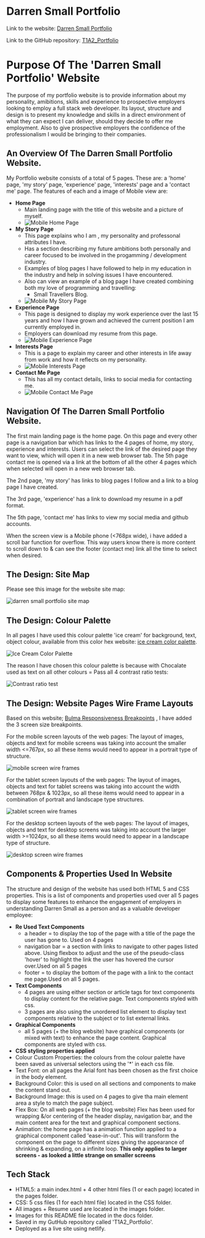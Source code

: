 # Darren Small Portfolio #
Link to the website: [Darren Small Portfolio](https://brilliant-panda-dc61f6.netlify.app/)

Link to the GitHub repository: [T1A2_Portfolio](https://github.com/smallDazza/T1A2_Portfolio)

# **Purpose Of The 'Darren Small Portfolio' Website**
The purpose of my portfolio website is to provide information about my personality, amibitions, skills and experience to prospective employers looking to employ a full stack web developer.
Its layout, structure and design is to present my knowledge and skills in a direct environment of what they can expect I can deliver, should they decide to offer me employment.
Also to give prospective employers the confidence of the professionalism I would be bringing to their companies.

## An Overview Of The Darren Small Portfolio Website. ##
My Portfolio website consists of a total of 5 pages. These are: a 'home' page, 'my story' page, 'experience' page, 'interests' page and a 'contact me' page.
The features of each and a image of Mobile view are:
- **Home Page** 
    - Main landing page with the title of this website and a picture of myself.
    - ![Mobile Home Page](./docs/Home%20Page%20Mobile.png)
- **My Story Page**
    - This page explains who I am , my personality and professonal attributes I have.
    - Has a section describing my future ambitions both personally and career focused to be involved in the progamming / development industry.
    - Examples of blog pages I have followed to help in my education in the industry and help in solving issues I have encountered.
    - Also can view an example of a blog page I have created combining both my love of programming and travelling:
        - Small Travellers Blog.
    - ![Mobile My Story Page](./docs/My%20Story%20Page%20Mobile.png)
- **Experience Page**
    - This page is designed to display my work experience over the last 15 years and how I have grown and achieved the current position I am currently employed in.
    - Employers can download my resume from this page.
    - ![Mobile Experience Page](./docs/Experience%20Page%20Mobile.png)
- **Interests Page**
    - This is a page to explain my career and other interests in life away from work and how it reflects on my personality.
    - ![Mobile Interests Page](./docs/Interests%20Page%20Mobile.png)
- **Contact Me Page**
    - This has all my contact details, links to social media for contacting me.
    - ![Mobile Contact Me Page](./docs/Contact%20Me%20Page%20Mobile.png)

## Navigation Of The Darren Small Portfolio Website. ##
The first main landing page is the home page. On this page and every other page is a navigation bar which has links to the 4 pages of home, my story, experience and interests. Users can select the link of the desired page they want to view, which will open it in a new web browser tab.
The 5th page contact me is opened via a link at the bottom of all the other 4 pages which when selected will open in a new web browser tab.

The 2nd page, 'my story' has links to blog pages I follow and a link to a blog page I have created.

The 3rd page, 'experience' has a link to download my resume in a pdf format.

The 5th page, 'contact me' has links to view my social media and github accounts.

When the screen view is a Mobile phone (<768px wide), i have added a scroll bar function for overflow. This way users know there is more content to scroll down to & can see the footer (contact me) link all the time to select when desired.

## The Design: Site Map ##
Please see this image for the website site map: 

![darren small portfolio site map](./docs/Portfolio%20site%20map.png)

## The Design: Colour Palette ##

In all pages I have used this colour palette 'ice cream' for background, text, object colour, available from this color hex website: [ice cream color palette](https://www.color-hex.com/color-palette/660). 

![Ice Cream Color Palette](./docs/colour%20palette%20-%20ice%20cream.png)

The reason I have chosen this colour palette is because with Chocalate used as text on all other colours = Pass all 4 contrast ratio tests:

![Contrast ratio test](./docs/Ice%20Cream%20Colours%20Pass.png)

## The Design: Website Pages Wire Frame Layouts ##
Based on this website; [Bulma Responsiveness Breakpoints](https://bulma.io/documentation/start/responsiveness/) , I have added the 3 screen size breakpoints.

For the mobile screen layouts of the web pages:
The layout of images, objects and text for mobile screens was taking into account the smaller width <=767px, so all these items would need to appear in a portrait type of structure. 

![mobile screen wire frames](./docs/Mobile%20screen%20wireframes.png)

For the tablet screen layouts of the web pages:
The layout of images, objects and text for tablet screens was taking into account the width between 768px & 1023px, so all these items would need to appear in a combination of portrait and landscape type structures.

![tablet screen wire frames](./docs/Tablet%20screen%20wireframes.png)

For the desktop scrteen layouts of the web pages:
The layout of images, objects and text for desktop screens was taking into account the larger width >=1024px, so all these items would need to appear in a landscape type of structure.

![desktop screen wire frames](./docs/Desktop%20screen%20wireframes.png)

## Components & Properties Used In Website ##
The structure and design of the website has used both HTML 5 and CSS properties.
This is a list of components and properties used over all 5 pages to display some features to enhance the engagement of employers in understanding Darren Small as a person and as a valuable developer employee:
- **Re Used Text Components**
    - a header = to display the top of the page with a title of the page the user has gone to. Used on 4 pages
    - navigation bar = a section with links to navigate to other pages listed above. Using flexbox to adjust and the use of the pseudo-class 'hover' to highlight the link the user has hovered the cursor over.Used on all 5 pages
    - footer = to display the bottom of the page with a link to the contact me page.Used on all 5 pages.
- **Text Components**  
    - 4 pages are using either section or article tags for text components to display content for the relative page. Text components styled with css.
    - 3 pages are also using the unordered list element to display text components relative to the subject or to list external links.
- **Graphical Components**
    - all 5 pages (+ the blog website) have graphical components (or mixed with text) to enhance the page content. Graphical components are styled with css.
 - **CSS styling properties applied**
- Colour Custom Properties: the colours from the colour palette have been saved as universal selectors using the '*' in each css file.
- Text Font: on all pages the Arial font has been chosen as the first choice in the body element.
- Background Color: this is used on all sections and components to make the content stand out.
- Background Image: this is used on 4 pages to give tha main element area a style to match the page subject.
- Flex Box: On all web pages (+ the blog website) Flex has been used for wrapping &/or centering of the header display, navigation bar, and the main content area for the text and graphical component sections.
- Animation: the home page has a animation function applied to a graphical component called 'ease-in-out'. This will transform the component on the page to different sizes giving the appearance of shrinking & expanding, on a infinite loop. **This only applies to larger screens - as looked a little strange on smaller screens**

## Tech Stack ##
- HTML5: a main index.html + 4 other html files (1 or each page) located in the pages folder.
- CSS: 5 css files (1 for each html file) located in the CSS folder.
- All images + Resume used are located in the images folder.
- Images for this README file located in the docs folder.
- Saved in my GutHub repository called 'T1A2_Portfolio'.
- Deployed as a live site using netlify. 
